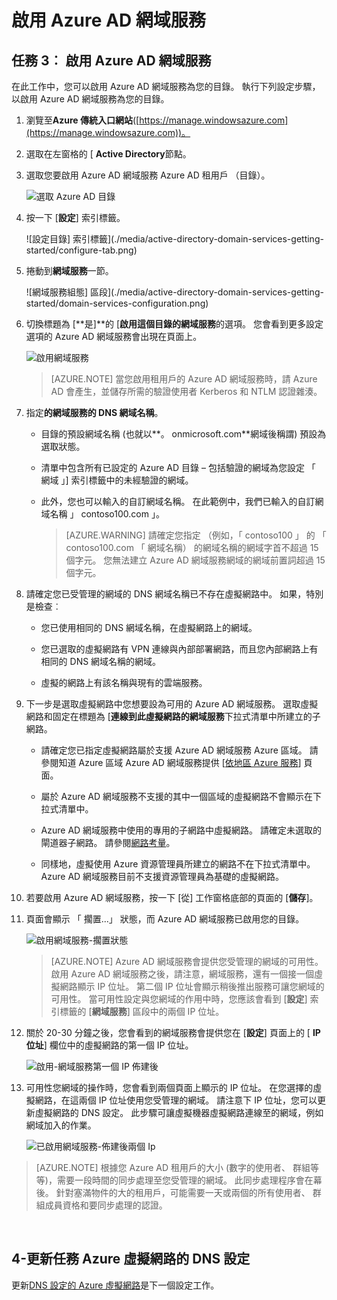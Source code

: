 <properties
    pageTitle="Azure AD 網域服務︰ 啟用 Azure AD 網域服務 |Microsoft Azure"
    description="快速入門 Azure Active Directory 網域服務"
    services="active-directory-ds"
    documentationCenter=""
    authors="mahesh-unnikrishnan"
    manager="stevenpo"
    editor="curtand"/>

<tags
    ms.service="active-directory-ds"
    ms.workload="identity"
    ms.tgt_pltfrm="na"
    ms.devlang="na"
    ms.topic="get-started-article"
    ms.date="10/19/2016"
    ms.author="maheshu"/>

# <a name="enable-azure-ad-domain-services"></a>啟用 Azure AD 網域服務

## <a name="task-3-enable-azure-ad-domain-services"></a>任務 3︰ 啟用 Azure AD 網域服務
在此工作中，您可以啟用 Azure AD 網域服務為您的目錄。 執行下列設定步驟，以啟用 Azure AD 網域服務為您的目錄。

1. 瀏覽至**Azure 傳統入口網站**([https://manage.windowsazure.com](https://manage.windowsazure.com))。

2. 選取在左窗格的 [ **Active Directory**節點。

3. 選取您要啟用 Azure AD 網域服務 Azure AD 租用戶 （目錄）。

    ![選取 Azure AD 目錄](./media/active-directory-domain-services-getting-started/select-aad-directory.png)

4. 按一下 [**設定**] 索引標籤。

    ![設定目錄] 索引標籤](./media/active-directory-domain-services-getting-started/configure-tab.png)

5. 捲動到**網域服務**一節。

    ![網域服務組態] 區段](./media/active-directory-domain-services-getting-started/domain-services-configuration.png)

6. 切換標題為 [**是]**的 [**啟用這個目錄的網域服務**的選項。 您會看到更多設定選項的 Azure AD 網域服務會出現在頁面上。

    ![啟用網域服務](./media/active-directory-domain-services-getting-started/enable-domain-services.png)

    > [AZURE.NOTE] 當您啟用租用戶的 Azure AD 網域服務時，請 Azure AD 會產生，並儲存所需的驗證使用者 Kerberos 和 NTLM 認證雜湊。

7. 指定**的網域服務的 DNS 網域名稱**。

   - 目錄的預設網域名稱 (也就以**。 onmicrosoft.com**網域後稱謂) 預設為選取狀態。

   - 清單中包含所有已設定的 Azure AD 目錄 – 包括驗證的網域為您設定 「 網域 」] 索引標籤中的未經驗證的網域。

   - 此外，您也可以輸入的自訂網域名稱。 在此範例中，我們已輸入的自訂網域名稱 」 contoso100.com 」。

     > [AZURE.WARNING] 請確定您指定 （例如，「 contoso100 」 的 「 contoso100.com 「 網域名稱） 的網域名稱的網域字首不超過 15 個字元。 您無法建立 Azure AD 網域服務網域的網域前置詞超過 15 個字元。

8. 請確定您已受管理的網域的 DNS 網域名稱已不存在虛擬網路中。 如果，特別是檢查︰

   - 您已使用相同的 DNS 網域名稱，在虛擬網路上的網域。

   - 您已選取的虛擬網路有 VPN 連線與內部部署網路，而且您內部網路上有相同的 DNS 網域名稱的網域。

   - 虛擬的網路上有該名稱與現有的雲端服務。

9. 下一步是選取虛擬網路中您想要設為可用的 Azure AD 網域服務。 選取虛擬網路和固定在標題為 [**連線到此虛擬網路的網域服務**下拉式清單中所建立的子網路。

   - 請確定您已指定虛擬網路屬於支援 Azure AD 網域服務 Azure 區域。 請參閱知道 Azure 區域 Azure AD 網域服務提供 [[依地區 Azure 服務](https://azure.microsoft.com/regions/#services/)] 頁面。

   - 屬於 Azure AD 網域服務不支援的其中一個區域的虛擬網路不會顯示在下拉式清單中。
   
   - Azure AD 網域服務中使用的專用的子網路中虛擬網路。 請確定未選取的閘道器子網路。 請參閱[網路考量](active-directory-ds-networking.md)。 

   - 同樣地，虛擬使用 Azure 資源管理員所建立的網路不在下拉式清單中。 Azure AD 網域服務目前不支援資源管理員為基礎的虛擬網路。

10. 若要啟用 Azure AD 網域服務，按一下 [從] 工作窗格底部的頁面的 [**儲存**]。

11. 頁面會顯示 「 擱置...」 狀態，而 Azure AD 網域服務已啟用您的目錄。

    ![啟用網域服務-擱置狀態](./media/active-directory-domain-services-getting-started/enable-domain-services-pendingstate.png)

    > [AZURE.NOTE] Azure AD 網域服務會提供您受管理的網域的可用性。 啟用 Azure AD 網域服務之後，請注意，網域服務，還有一個接一個虛擬網路顯示 IP 位址。 第二個 IP 位址會顯示稍後推出服務可讓您網域的可用性。 當可用性設定與您網域的作用中時，您應該會看到 [**設定**] 索引標籤的 [**網域服務**] 區段中的兩個 IP 位址。

12. 關於 20-30 分鐘之後，您會看到的網域服務會提供您在 [**設定**] 頁面上的 [ **IP 位址**] 欄位中的虛擬網路的第一個 IP 位址。

    ![啟用-網域服務第一個 IP 佈建後](./media/active-directory-domain-services-getting-started/domain-services-enabled-firstdc-available.png)

13. 可用性您網域的操作時，您會看到兩個頁面上顯示的 IP 位址。 在您選擇的虛擬網路，在這兩個 IP 位址使用您受管理的網域。 請注意下 IP 位址，您可以更新虛擬網路的 DNS 設定。 此步驟可讓虛擬機器虛擬網路連線至的網域，例如網域加入的作業。

    ![已啟用網域服務-佈建後兩個 Ip](./media/active-directory-domain-services-getting-started/domain-services-enabled-bothdcs-available.png)

> [AZURE.NOTE] 根據您 Azure AD 租用戶的大小 (數字的使用者、 群組等等)，需要一段時間的同步處理至您受管理的網域。 此同步處理程序會在幕後。 針對塞滿物件的大的租用戶，可能需要一天或兩個的所有使用者、 群組成員資格和要同步處理的認證。

<br>

## <a name="task-4---update-dns-settings-for-the-azure-virtual-network"></a>4-更新任務 Azure 虛擬網路的 DNS 設定
更新[DNS 設定的 Azure 虛擬網路](active-directory-ds-getting-started-dns.md)是下一個設定工作。
